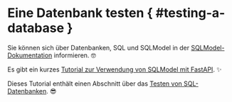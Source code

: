# Eine Datenbank testen { #testing-a-database }

Sie können sich über Datenbanken, SQL und SQLModel in der <a href="https://sqlmodel.tiangolo.com/" class="external-link" target="_blank">SQLModel-Dokumentation</a> informieren. 🤓

Es gibt ein kurzes <a href="https://sqlmodel.tiangolo.com/tutorial/fastapi/" class="external-link" target="_blank">Tutorial zur Verwendung von SQLModel mit FastAPI</a>. ✨

Dieses Tutorial enthält einen Abschnitt über das <a href="https://sqlmodel.tiangolo.com/tutorial/fastapi/tests/" class="external-link" target="_blank">Testen von SQL-Datenbanken</a>. 😎

